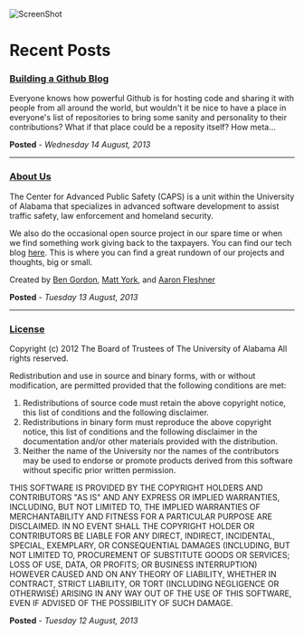 ![ScreenShot](https://raw.github.com/uacaps/Blog/master/Resources/github_techblog.png)


Recent Posts
========

### [Building a Github Blog](https://github.com/uacaps/Blog/tree/master/Posts/2013_08_14)

Everyone knows how powerful Github is for hosting code and sharing it with people from all around the world, but wouldn't it be nice to have a place in everyone's list of repositories to bring some sanity and personality to their contributions? What if that place could be a reposity itself? How meta...


**Posted** - *Wednesday 14 August, 2013*

--------------------

### [About Us](https://github.com/uacaps/Blog/tree/master/Posts/2013_08_13)

The Center for Advanced Public Safety (CAPS) is a unit within the University of Alabama that specializes in advanced software development to assist traffic safety, law enforcement and homeland security.

We also do the occasional open source project in our spare time or when we find something work giving back to the taxpayers. You can find our tech blog [here](https://github.com/uacaps/CAPSBlog). This is where you can find a great rundown of our projects and thoughts, big or small.

Created by
[Ben Gordon](https://github.com/bennyguitar), [Matt York](https://github.com/MatthewYork), and  [Aaron Fleshner](https://github.com/adfleshner)


**Posted** - *Tuesday 13 August, 2013*

--------------------

### [License](https://github.com/uacaps/Blog/tree/master/Posts/2013_08_12)

Copyright (c) 2012 The Board of Trustees of The University of Alabama
All rights reserved.

Redistribution and use in source and binary forms, with or without
modification, are permitted provided that the following conditions
are met:

 1. Redistributions of source code must retain the above copyright
    notice, this list of conditions and the following disclaimer.
 2. Redistributions in binary form must reproduce the above copyright
    notice, this list of conditions and the following disclaimer in the
    documentation and/or other materials provided with the distribution.
 3. Neither the name of the University nor the names of the contributors
    may be used to endorse or promote products derived from this software
    without specific prior written permission.

THIS SOFTWARE IS PROVIDED BY THE COPYRIGHT HOLDERS AND CONTRIBUTORS
"AS IS" AND ANY EXPRESS OR IMPLIED WARRANTIES, INCLUDING, BUT NOT
LIMITED TO, THE IMPLIED WARRANTIES OF MERCHANTABILITY AND FITNESS
FOR A PARTICULAR PURPOSE ARE DISCLAIMED. IN NO EVENT SHALL
THE COPYRIGHT HOLDER OR CONTRIBUTORS BE LIABLE FOR ANY DIRECT,
INDIRECT, INCIDENTAL, SPECIAL, EXEMPLARY, OR CONSEQUENTIAL DAMAGES
(INCLUDING, BUT NOT LIMITED TO, PROCUREMENT OF SUBSTITUTE GOODS OR
SERVICES; LOSS OF USE, DATA, OR PROFITS; OR BUSINESS INTERRUPTION)
HOWEVER CAUSED AND ON ANY THEORY OF LIABILITY, WHETHER IN CONTRACT,
STRICT LIABILITY, OR TORT (INCLUDING NEGLIGENCE OR OTHERWISE)
ARISING IN ANY WAY OUT OF THE USE OF THIS SOFTWARE, EVEN IF ADVISED
OF THE POSSIBILITY OF SUCH DAMAGE.

**Posted** - *Tuesday 12 August, 2013*
